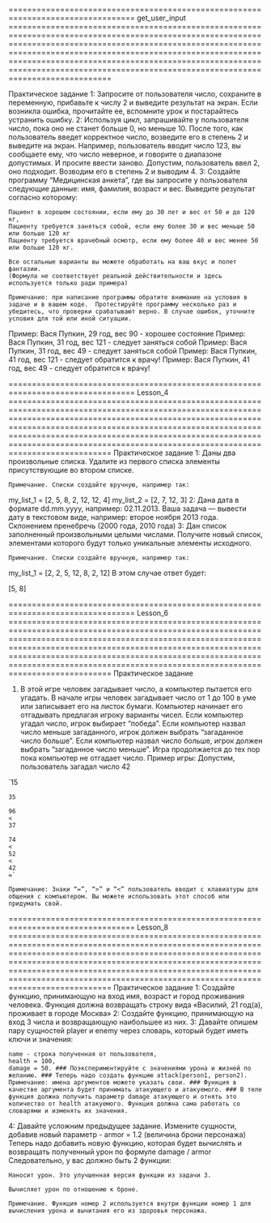================================================================================= get_user_input ==========================================================================================================================================================================================================================================================================================================================================================

Практическое задание
1: Запросите от пользователя число, сохраните в переменную, прибавьте к числу 2 и выведите результат на экран. Если возникла ошибка, прочитайте ее, вспомните урок и постарайтесь устранить ошибку.
2: Используя цикл, запрашивайте у пользователя число, пока оно не станет больше 0, но меньше 10.
После того, как пользователь введет корректное число, возведите его в степень 2 и выведите на экран.
Например, пользователь вводит число 123, вы сообщаете ему, что число неверное, и говорите о диапазоне допустимых. И просите ввести заново.
Допустим, пользователь ввел 2, оно подходит. Возводим его в степень 2 и выводим 4.
3: Создайте программу “Медицинская анкета”, где вы запросите у пользователя следующие данные: имя, фамилия, возраст и вес.
Выведите результат согласно которому:

    Пациент в хорошем состоянии, если ему до 30 лет и вес от 50 и до 120 кг,
    Пациенту требуется заняться собой, если ему более 30 и вес меньше 50 или больше 120 кг
    Пациенту требуется врачебный осмотр, если ему более 40 и вес менее 50 или больше 120 кг.

    Все остальные варианты вы можете обработать на ваш вкус и полет фантазии.
    (Формула не соответствует реальной действительности и здесь используется только ради примера)

    Примечание: при написание программы обратите внимание на условия в задаче и в вашем коде.  Протестируйте программу несколько раз и убедитесь, что проверки срабатывают верно. В случае ошибок, уточните условия для той или иной ситуации.

Пример: Вася Пупкин, 29 год, вес 90 - хорошее состояние
Пример: Вася Пупкин, 31 год, вес 121 - следует заняться собой
Пример: Вася Пупкин, 31 год, вес 49 - следует заняться собой
Пример: Вася Пупкин, 41 год, вес 121 - следует обратится к врачу!
Пример: Вася Пупкин, 41 год, вес 49 - следует обратится к врачу!

================================================================================= Lesson_4 ==========================================================================================================================================================================================================================================================================================================================================================
Практическое задание
1: Даны два произвольные списка. Удалите из первого списка элементы присутствующие во втором списке.

    Примечание. Списки создайте вручную, например так:

my_list_1 = [2, 5, 8, 2, 12, 12, 4]
my_list_2 = [2, 7, 12, 3]
2: Дана дата в формате dd.mm.yyyy, например: 02.11.2013. Ваша задача — вывести дату в текстовом виде, например: второе ноября 2013 года. Склонением пренебречь (2000 года, 2010 года)
3: Дан список заполненный произвольными целыми числами.
Получите новый список, элементами которого будут только уникальные элементы исходного.

    Примечание. Списки создайте вручную, например так:

my_list_1 = [2, 2, 5, 12, 8, 2, 12]
В этом случае ответ будет:

[5, 8]

================================================================================= Lesson_6 ==========================================================================================================================================================================================================================================================================================================================================================
Практическое задание
1. В этой игре человек загадывает число, а компьютер пытается его угадать.
В начале игры человек загадывает число от 1 до 100 в уме или записывает его на листок бумаги. Компьютер начинает его отгадывать предлагая игроку варианты чисел. Если компьютер угадал число, игрок выбирает “победа”. Если компьютер назвал число меньше загаданного, игрок должен выбрать “загаданное число больше”. Если компьютер назвал число больше, игрок должен выбрать “загаданное число меньше”. Игра продолжается до тех пор пока компьютер не отгадает число.
Пример игры:
Допустим, пользователь загадал число 42

`15

    35

    96
    <
    37

    74
    <
    52
    <
    42
    =`

    Примечание: Знаки “=”, “>” и “<” пользователь вводит с клавиатуры для общения с компьютером. Вы можете использовать этот способ или придумать свой.

================================================================================= Lesson_8 ==========================================================================================================================================================================================================================================================================================================================================================
Практическое задание
1: Создайте функцию, принимающую на вход имя, возраст и город проживания человека. Функция должна возвращать строку вида «Василий, 21 год(а), проживает в городе Москва»
2: Создайте функцию, принимающую на вход 3 числа и возвращающую наибольшее из них.
3: Давайте опишем пару сущностей player и enemy через словарь, который будет иметь ключи и значения:

    name - строка полученная от пользователя,
    health = 100,
    damage = 50. ### Поэкспериментируйте с значениями урона и жизней по желанию. ### Теперь надо создать функцию attack(person1, person2). Примечание: имена аргументов можете указать свои. ### Функция в качестве аргумента будет принимать атакующего и атакуемого. ### В теле функция должна получить параметр damage атакующего и отнять это количество от health атакуемого. Функция должна сама работать со словарями и изменять их значения.

4: Давайте усложним предыдущее задание. Измените сущности, добавив новый параметр - armor = 1.2 (величина брони персонажа)
Теперь надо добавить новую функцию, которая будет вычислять и возвращать полученный урон по формуле damage / armor
Следовательно, у вас должно быть 2 функции:

    Наносит урон. Это улучшенная версия функции из задачи 3.

    Вычисляет урон по отношению к броне.

    Примечание. Функция номер 2 используется внутри функции номер 1 для вычисления урона и вычитания его из здоровья персонажа. 

